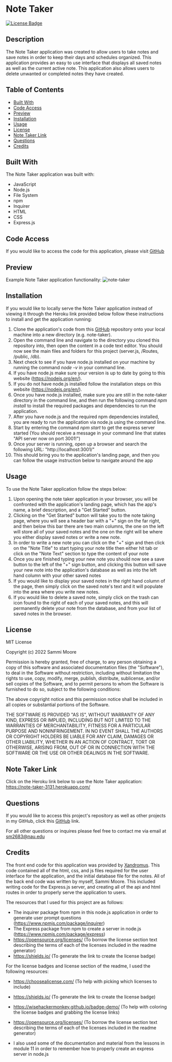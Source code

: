 # Note Taker

[![License Badge](https://img.shields.io/badge/license-MIT-green)](https://opensource.org/licenses/MIT)

## Description
The Note Taker application was created to allow users to take notes and save notes in order to keep their days and schedules organized. This application provides an easy to use interface that displays all saved notes as well as the current active note. This application also allows users to delete unwanted or completed notes they have created. 

## Table of Contents
  * [Built With](#built-with)
  * [Code Access](#code-access)
  * [Preview](#preview)
  * [Installation](#installation)
  * [Usage](#usage)
  * [License](#license)
  * [Note Taker Link](#note-taker-link)
  * [Questions](#questions)
  * [Credits](#credits)

## Built With

The Note Taker application was built with:
- JavaScript
- Node.js
- File System
- npm
- Inquirer
- HTML
- CSS
- Express.js

## Code Access

If you would like to access the code for this application, please visit [GitHub](https://github.com/sm3131/note-taker)

## Preview
Example Note Taker application functionality:
![note-taker](./images/note-taker-app.png)

## Installation
If you would like to locally serve the Note Taker application instead of viewing it through the Heroku link provided below follow these instructions to install and get the application running:
1. Clone the application's code from this [GitHub](https://github.com/sm3131/note-taker) repository onto your local machine into a new directory (e.g. note-taker).
2. Open the command line and navigate to the directory you cloned this repository into, then open the content in a code text editor. You should now see the main files and folders for this project (server.js, /Routes, /public, /db).
3. Next check to see if you have node.js installed on your machine by running the command *node -v* in your command line.
4. If you have node.js make sure your version is up to date by going to this website (https://nodejs.org/en/).
5. If you do not have node.js installed follow the installation steps on this website (https://nodejs.org/en/).
6. Once you have node.js installed, make sure you are still in the note-taker directory in the command line, and then run the following command *npm install* to install the required packages and dependencies to run the application.
7. After you have node.js and the required npm dependencies installed, you are ready to run the application via node.js using the command line.
8. Start by entering the command *npm start* to get the express server started (You should receive a message in your command line that states "API server now on port 3001!")
9. Once your server is running, open up a browser and search the following URL: "http://localhost:3001/"
10. This should bring you to the application's landing page, and then you can follow the usage instruction below to navigate around the app

## Usage
To use the Note Taker application follow the steps below:
1. Upon opening the note taker application in your browser, you will be confronted with the application's landing page, which has the app's name, a brief description, and a "Get Started" button.
2. Clicking on the "Get Started" button will take you to the note taking page, where you will see a header bar with a "+" sign on the far right, and then below this bar there are two main columns, the one on the left will store all of your saved notes and the one on the right will be where you either display saved notes or write a new note.
3. In order to write a new note you can click on the "+" sign and then click on the "Note Title" to start typing your note title then either hit tab or click on the "Note Text" section to type the content of your note 
4. Once you are finished typing your new note you should now see a save button to the left of the "+" sign button, and clicking this button will save your new note into the application's database as well as into the left hand column with your other saved notes
5. If you would like to display your saved notes in the right hand column of the page, then simply click on the saved note's text and it will populate into the area where you write new notes. 
6. If you would like to delete a saved note, simply click on the trash can icon found to the right of each of your saved notes, and this will permanently delete your note from the database, and from your list of saved notes in the browser.

## License

MIT License

Copyright (c) 2022 Sammi Moore

Permission is hereby granted, free of charge, to any person obtaining a copy
of this software and associated documentation files (the "Software"), to deal
in the Software without restriction, including without limitation the rights
to use, copy, modify, merge, publish, distribute, sublicense, and/or sell
copies of the Software, and to permit persons to whom the Software is
furnished to do so, subject to the following conditions:

The above copyright notice and this permission notice shall be included in all
copies or substantial portions of the Software.

THE SOFTWARE IS PROVIDED "AS IS", WITHOUT WARRANTY OF ANY KIND, EXPRESS OR
IMPLIED, INCLUDING BUT NOT LIMITED TO THE WARRANTIES OF MERCHANTABILITY,
FITNESS FOR A PARTICULAR PURPOSE AND NONINFRINGEMENT. IN NO EVENT SHALL THE
AUTHORS OR COPYRIGHT HOLDERS BE LIABLE FOR ANY CLAIM, DAMAGES OR OTHER
LIABILITY, WHETHER IN AN ACTION OF CONTRACT, TORT OR OTHERWISE, ARISING FROM,
OUT OF OR IN CONNECTION WITH THE SOFTWARE OR THE USE OR OTHER DEALINGS IN THE
SOFTWARE.

## Note Taker Link

Click on the Heroku link below to use the Note Taker application:
https://note-taker-3131.herokuapp.com/

## Questions

If you would like to access this project's repository as well as other projects in my GitHub, click this [GitHub](https://github.com/sm3131) link. 

For all other questions or inquires please feel free to contact me via email at [sm2683@nau.edu](mailto:sm2683@nau.edu)

## Credits

The front end code for this application was provided by [Xandromus](https://github.com/coding-boot-camp/miniature-eureka). This code contained all of the html, css, and js files required for the user interface for the application, and the initial database file for the notes.
All of the back end code was written by myself, Sammi Moore. This included writing code for the Express.js server, and creating all of the api and html routes in order to properly serve the application to users. 

The resources that I used for this project are as follows:

- The inquirer package from npm in this node.js application in order to generate user prompt questions (https://www.npmjs.com/package/inquirer)
- The Express package from npm to create a server in node.js (https://www.npmjs.com/package/express)
- https://opensource.org/licenses/ (To borrow the license section text describing the terms of each of the licenses included in the readme generator)
- https://shields.io/ (To generate the link to create the license badge)

For the license badges and license section of the readme, I used the following resources:
- https://choosealicense.com/ (To help with picking which licenses to include)
- https://shields.io/ (To generate the link to create the license badge)
- https://wisehackermonkey.github.io/badge-demo/ (To help with coloring the license badges and grabbing the license links)
- https://opensource.org/licenses/ (To borrow the license section text describing the terms of each of the licenses included in the readme generator)

- I also used some of the documentation and material from the lessons in module 11 in order to remember how to properly create an express server in node.js
